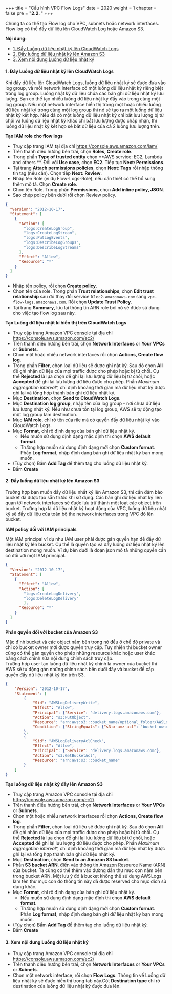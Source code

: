 +++
title = "Cấu hình VPC Flow Logs"
date = 2020
weight = 1
chapter = false
pre = "<b>2.2. </b>"
+++

Chúng ta có thể tạo Flow log cho VPC, subnets hoặc network interfaces. Flow log có thể đẩy dữ liệu lên CloudWatch Log hoặc Amazon S3.

**Nội dung:**
- [1. Đẩy Luồng dữ liệu nhật ký lên CloudWatch Logs](#1-đẩy-luồng-dữ-liệu-nhật-ký-lên-cloudwatch-logs)
- [2. Đẩy luồng dữ liệu nhật ký lên Amazon S3](#2-đẩy-luồng-dữ-liệu-nhật-ký-lên-amazon-s3)
- [3. Xem nội dung Luồng dữ liệu nhật ký](#3-xem-nội-dung-luồng-dữ-liệu-nhật-ký)

#### 1. Đẩy Luồng dữ liệu nhật ký lên CloudWatch Logs

Khi đẩy dữ liệu lên CloudWatch Logs, luồng dữ liệu nhật ký sẽ được đưa vào log group, và mỗi network interface có một luồng dữ liệu nhật ký riêng biệt trong log group. 
Luồng nhật ký dữ liệu chứa các bản ghi dữ liệu nhật ký lưu lượng.
Bạn có thể tạo nhiều luồng dữ liệu nhật ký đẩy vào trong cùng một log group.
Nếu một network interface hiển thị trong một hoặc nhiều luồng dữ liệu nhật ký trong cùng một log group thì nó sẽ tạo ra một luồng dữ liệu nhật ký kết hợp.
Nếu đã có một luồng dữ liệu nhật ký chỉ bắt lưu lượng bị từ chối và luồng dữ liệu nhật ký khác chỉ bắt lưu lượng được chấp nhận, thì luồng dữ liệu nhật ký kết hợp sẽ bắt dữ liệu của cả 2 luồng lưu lượng trên.

**Tạo IAM role cho flow logs**

* Truy cập trang IAM tại địa chỉ https://console.aws.amazon.com/iam/
* Trên thanh điều hướng bên trái, chọn **Roles, Create role**.
* Trong phần **Type of trusted entity** chọn **AWS service: EC2, Lambda and others **. Đối với **Use case**, chọn **EC2**. Tiếp tục **Next: Permissions**.
* Tại trang **Attach permissions policies**, chọn **Next: Tags** rồi nhập thông tin tag (nếu cần). Chọn tiếp **Next: Review**.
* Nhập tên Role (ví dụ Flow-Logs-Role), nếu cần thiết có thể bổ sung thêm mô tả. Chọn **Create role**.
* Chọn tên Role. Trong phần **Permissions**, chọn **Add inline policy, JSON**.
* Sao chép policy bên dưới rồi chọn Review policy.

```json
{
  "Version": "2012-10-17",
  "Statement": [
    {
      "Action": [
        "logs:CreateLogGroup",
        "logs:CreateLogStream",
        "logs:PutLogEvents",
        "logs:DescribeLogGroups",
        "logs:DescribeLogStreams"
      ],
      "Effect": "Allow",
      "Resource": "*"
    }
  ]
}   
```
* Nhâp tên policy, rồi chọn **Create policy**.
* Chọn tên của role. Trong phần **Trust relationships**, chọn **Edit trust relationship** sau đó thay đổi service từ `ec2.amazonaws.com` sang `vpc-flow-logs.amazonaws.com`. Rồi chọn **Update Trust Policy**.
* Tại trang **Summary**, lưu lại thông tin ARN role bởi nó sẽ được sử dụng cho việc tạo flow log sau này.


**Tạo Luồng dữ liệu nhật kí hiển thị trên CloudWatch Logs**

* Truy cập trang Amazon VPC console tại địa chỉ https://console.aws.amazon.com/ec2/
* Trên thanh điều hướng bên trái, chọn **Network Interfaces** or **Your VPCs** or **Subnets**.
* Chọn một hoặc nhiều network interfaces rồi chọn **Actions, Create flow log**.
* Trong phần **Filter**, chọn loại dữ liệu sẽ được ghi nật ký. Sau đó chọn **All** để ghi nhận dữ liệu của mọi traffic được cho phép hoặc bị từ chối. Cụ thể **Rejected** là lựa chọn để ghi lại lưu lượng dữ liệu bị từ chối, hoặc **Accepted** để ghi lại lưu lượng dữ liệu được cho phép. Phần *Maximum aggregation interval**, chỉ định khoảng thời gian mà dữ liệu nhật ký được ghi lại và tổng hợp thành bản ghi dữ liệu nhật ký.
* Mục **Destination**, chọn **Send to CloudWatch Logs**.
* Mục **Destination log group**, nhập tên của log group - nơi chưa dữ liệu lưu lượng nhật ký. Nếu như chưa tồn tại log group, AWS sẽ tự động tạo một log group làm destination.
* Mục **IAM role**, chỉ rõ tên của rile mà có quyền đẩy dữ liệu nhật ký vào CloudWatch Logs.
* Mục **Format**, chỉ rõ định dạng của bản ghi dữ liệu nhật ký.
	* Nếu muốn sử dụng định dạng mặc định thì chọn **AWS default format**.
	* Trường hợp muốn sử dụng định dạng mới chọn **Custom format**. Phần **Log format**, nhập định dạng bản ghi dữ liệu nhật ký bạn mong muốn. 
* (Tùy chọn) Bấm **Add Tag** để thêm tag cho luồng dữ liệu nhật ký.
* Bấm **Create**

#### 2. Đẩy luồng dữ liệu nhật ký lên Amazon S3

Trường hợp bạn muốn đẩy dữ liệu nhất ký lên Amazon S3, thì cẩn đảm bảo bucket đã được tạo sẵn trước khi sử dụng.
Các bản ghi dữ liệu nhật ký liên quan tới network interfaces sẽ được lưu trữ thành một loạt các object trên bucket. 
Trường hợp là dữ liệu nhật ký hoạt động của VPC, luồng dữ liệu nhật kỹ sẽ đẩy dữ liệu của toàn bộ the network interfaces trong VPC đó lên bucket.

**IAM policy đối với IAM principals**

Một IAM principal ví dụ như IAM user phải được gán quyền hạn để đẩy dữ liệu nhật ký lên bucket. 
Cụ thể là quyền tạo và đẩy luồng dữ liệu nhật ký lên destination mong muốn. Ví dụ bên dưới là đoạn json mô tả những quyền cần có đối với một IAM principal.

```json
{
  "Version": "2012-10-17",
  "Statement": [
    {
      "Effect": "Allow",
      "Action": [
        "logs:CreateLogDelivery",
        "logs:DeleteLogDelivery"
        ],
      "Resource": "*"
    }
  ]
}
```

**Phân quyền đối với bucket của Amazon S3**

Mặc định bucket và các object nằm bên trong nó đều ở chế độ private và chỉ có bucket owner mới được quyền truy cập. Tuy nhiên thì bucket owner cũng có thể gán quyền cho phép những resource khác hoặc user khác bằng cách chỉnh sửa nội dung chính sách truy cập.  
Trường hợp user tạo luồng dữ liệu nhật ký chính là owner của bucket thì AWS sẽ tự động gán những chính sách bên dưới đây và bucket để cấp quyền đẩy dữ liệu nhật ký lên trên S3. 

```json
{
    "Version": "2012-10-17",
    "Statement": [
        {
            "Sid": "AWSLogDeliveryWrite",
            "Effect": "Allow",
            "Principal": {"Service": "delivery.logs.amazonaws.com"},
            "Action": "s3:PutObject",
            "Resource": "arn:aws:s3:::bucket_name/optional_folder/AWSLogs/account_id/*",
            "Condition": {"StringEquals": {"s3:x-amz-acl": "bucket-owner-full-control"}}
        },
        {
            "Sid": "AWSLogDeliveryAclCheck",
            "Effect": "Allow",
            "Principal": {"Service": "delivery.logs.amazonaws.com"},
            "Action": "s3:GetBucketAcl",
            "Resource": "arn:aws:s3:::bucket_name"
        }
    ]
}
```

**Tạo luồng dữ liệu nhật ký đẩy lên Amazon S3**

* Truy cập trang Amazon VPC console tại địa chỉ https://console.aws.amazon.com/ec2/
* Trên thanh điều hướng bên trái, chọn **Network Interfaces** or **Your VPCs** or **Subnets**.
* Chọn một hoặc nhiều network interfaces rồi chọn **Actions, Create flow log**.
* Trong phần **Filter**, chọn loại dữ liệu sẽ được ghi nật ký. Sau đó chọn **All** để ghi nhận dữ liệu của mọi traffic được cho phép hoặc bị từ chối. Cụ thể **Rejected** là lựa chọn để ghi lại lưu lượng dữ liệu bị từ chối, hoặc **Accepted** để ghi lại lưu lượng dữ liệu được cho phép. Phần *Maximum aggregation interval**, chỉ định khoảng thời gian mà dữ liệu nhật ký được ghi lại và tổng hợp thành bản ghi dữ liệu nhật ký.
* Mục **Destination**, chọn **Send to an Amazon S3 bucket**.  
* Phần **S3 bucket ARN**, điền vào thông tin Amazon Resource Name (ARN) của bucket. Ta cũng có thể thêm vào đường dẫn thư mục con nằm bên trong bucket ARN. 
Một lưu ý đó à bucket không thể sử dụng AWSLogs làm tên thư mục con do thông tin này đã được reserved cho mục đích sử dụng khác. 
* Mục **Format**, chỉ rõ định dạng của bản ghi dữ liệu nhật ký.
	* Nếu muốn sử dụng định dạng mặc định thì chọn **AWS default format**.
	* Trường hợp muốn sử dụng định dạng mới chọn **Custom format**. Phần **Log format**, nhập định dạng bản ghi dữ liệu nhật ký bạn mong muốn. 
* (Tùy chọn) Bấm **Add Tag** để thêm tag cho luồng dữ liệu nhật ký.
* Bấm **Create**

#### 3. Xem nội dung Luồng dữ liệu nhật ký

* Truy cập trang Amazon VPC console tại địa chỉ https://console.aws.amazon.com/ec2/
* Trên thanh điều hướng bên trái, chọn **Network Interfaces** or **Your VPCs** or **Subnets**.
* Chọn một network interface, rồi chọn **Flow Logs**. Thông tin về Luồng dữ liệu nhật ký sẽ được hiển thị trong tab này.Cột **Destination type** chỉ rõ destination của luồng dữ liệu nhật ký được đưa lên.
